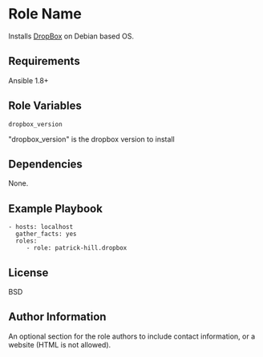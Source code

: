 Role Name
=========

Installs [DropBox](https://www.dropbox.com) on Debian based OS.

Requirements
------------

Ansible 1.8+

Role Variables
--------------

    dropbox_version
"dropbox_version" is the dropbox version to install
    
Dependencies
------------

None.

Example Playbook
----------------

    - hosts: localhost
      gather_facts: yes
      roles:
         - role: patrick-hill.dropbox 

License
-------

BSD

Author Information
------------------

An optional section for the role authors to include contact information, or a website (HTML is not allowed).

